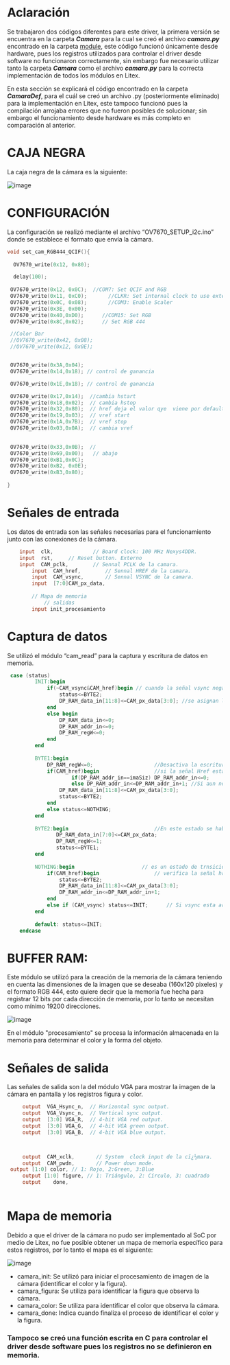 # Aclaración

Se trabajaron dos códigos diferentes para este driver, la primera versión se encuentra en la carpeta ***Camara*** para la cual se creó el archivo ***camara.py*** encontrado en la carpeta [module](https://github.com/unal-edigital2/w07_entrega-_final-grupo12/tree/main/Proyecto/module), este código funcionó únicamente desde hardware, pues los registros utilizados para controlar el driver desde software no funcionaron correctamente, sin embargo fue necesario utilizar tanto la carpeta ***Camara*** como el archivo ***camara.py*** para la correcta implementación de todos los módulos en Litex.

En esta sección se explicará el código encontrado en la carpeta ***CamaraDef***, para el cuál se creó un archivo .py (posteriormente eliminado) para la implementación en Litex, este tampoco funcionó pues la compilación arrojaba errores que no fueron posibles de solucionar; sin embargo el funcionamiento desde hardware es más completo en comparación al anterior.

# CAJA NEGRA 

La caja negra de la cámara es la siguiente: 

![image](https://user-images.githubusercontent.com/80898083/130694519-3c25acd3-4669-4aee-a6ad-2f36fe9cff07.png)


# CONFIGURACIÓN

La configuración se realizó mediante el archivo “OV7670_SETUP_i2c.ino” donde se establece el formato que envía la cámara.

```C++
void set_cam_RGB444_QCIF(){
   
  OV7670_write(0x12, 0x80);

  delay(100);
 
 OV7670_write(0x12, 0x0C);  //COM7: Set QCIF and RGB
 OV7670_write(0x11, 0xC0);       //CLKR: Set internal clock to use external clock
 OV7670_write(0x0C, 0x08);       //COM3: Enable Scaler
 OV7670_write(0x3E, 0x00);
 OV7670_write(0x40,0xD0);      //COM15: Set RGB
 OV7670_write(0x8C,0x02);      // Set RGB 444

 //Color Bar
 //OV7670_write(0x42, 0x08); 
 //OV7670_write(0x12, 0x0E);


 OV7670_write(0x3A,0x04);
 OV7670_write(0x14,0x18); // control de ganancia 

 OV7670_write(0x1E,0x18); // control de ganancia 

 OV7670_write(0x17,0x14);  //cambia hstart
 OV7670_write(0x18,0x02);  // cambia hstop
 OV7670_write(0x32,0x80);  // href deja el valor qye  viene por default
 OV7670_write(0x19,0x03);  // vref start
 OV7670_write(0x1A,0x7B);  // vref stop
 OV7670_write(0x03,0x0A);  // cambia vref

 
 OV7670_write(0x33,0x0B);  //
 OV7670_write(0x69,0x00);   // abajo
 OV7670_write(0xB1,0x0C);  
 OV7670_write(0xB2, 0x0E);
 OV7670_write(0xB3,0x80);    
 
}
```

# Señales de entrada

Los datos de entrada son las señales necesarias para el funcionamiento junto con las conexiones de la cámara.

```verilog
    input  clk,           	// Board clock: 100 MHz Nexys4DDR.
    input  rst,	 	// Reset button. Externo	
    input  CAM_pclk,		// Sennal PCLK de la camara. 
		input  CAM_href,		// Sennal HREF de la camara. 
		input  CAM_vsync,		// Sennal VSYNC de la camara.
		input  [7:0]CAM_px_data,
		
		// Mapa de memoria
			// salidas
		input init_procesamiento
```

# Captura de datos

Se utilizó el módulo “cam_read” para la captura y escritura de datos en memoria.

```verilog
 case (status)
         INIT:begin 
             if(~CAM_vsync&CAM_href)begin // cuando la señal vsync negada y href son, se empieza con la escritura de los datos en memoria.
                 status<=BYTE2;
                 DP_RAM_data_in[11:8]<=CAM_px_data[3:0]; //se asignan los 4 bits menos significativos de la información que da la camara a los 4 bits mas significativos del dato a escribir
             end
             else begin
                 DP_RAM_data_in<=0;
                 DP_RAM_addr_in<=0;
                 DP_RAM_regW<=0;
             end 
         end
         
         BYTE1:begin
             DP_RAM_regW<=0; 					//Desactiva la escritura en memoria 
             if(CAM_href)begin					//si la señal Href esta arriva, evalua si ya llego a la ultima posicion en memoria
                     if(DP_RAM_addr_in==imaSiz) DP_RAM_addr_in<=0;			//Si ya llego al final, reinicia la posición en memoria. 
                     else DP_RAM_addr_in<=DP_RAM_addr_in+1;	//Si aun no ha llegado a la ultima posición sigue recorriendo los espacios en memoria y luego escribe en ellos cuan do pasa al estado Byte2
                 DP_RAM_data_in[11:8]<=CAM_px_data[3:0];
                 status<=BYTE2;
             end
             else status<=NOTHING;   
         end
         
         BYTE2:begin							//En este estado se habilita la escritura en memoria
             	DP_RAM_data_in[7:0]<=CAM_px_data;
             	DP_RAM_regW<=1;    
             	status<=BYTE1;
         end
         
         NOTHING:begin						// es un estado de trnsición    
             if(CAM_href)begin					// verifica la señal href y se asigna los 4 bits mas significativos y se mueve una posición en memoria
                 status<=BYTE2;
                 DP_RAM_data_in[11:8]<=CAM_px_data[3:0];
                 DP_RAM_addr_in<=DP_RAM_addr_in+1;
             end
             else if (CAM_vsync) status<=INIT;		// Si vsync esta arriba inicializa la maquina de estados    
         end
         
         default: status<=INIT;
    endcase
   ```
# BUFFER RAM: 
Este módulo se utilizó para la creación de la memoria de la cámara teniendo en cuenta las dimensiones de la imagen que se deseaba (160x120 pixeles) y el formato RGB 444, esto quiere decir que la memoria fue hecha para registrar 12 bits por cada dirección de memoria, por lo tanto se necesitan como mínimo 19200 direcciones.

![image](https://user-images.githubusercontent.com/80898083/129977355-c44d367f-dbe3-4084-a7e2-6da05c173d17.png)



En el módulo "procesamiento" se procesa la información almacenada en la memoria para determinar el color y la forma del objeto.

# Señales de salida

Las señales de salida son la del módulo VGA para mostrar la imagen de la cámara en pantalla y los registros figura y color. 

   ```verilog
		output  VGA_Hsync_n,  // Horizontal sync output.
		output  VGA_Vsync_n,  // Vertical sync output.
		output  [3:0] VGA_R,  // 4-bit VGA red output.
		output  [3:0] VGA_G,  // 4-bit VGA green output.
		output  [3:0] VGA_B,  // 4-bit VGA blue output.



		output  CAM_xclk,		// System  clock input de la cï¿½mara.
		output  CAM_pwdn,		// Power down mode.
    output [1:0] color, // 1: Rojo, 2:Green, 3:Blue
		output [1:0] figure, // 1: Triángulo, 2: Círculo, 3: cuadrado
		output    done,
    
   ```
    
# Mapa de memoria

Debido a que el driver de la cámara no pudo ser implementado al SoC por medio de Litex, no fue posible obtener un mapa de memoria específico para estos registros, por lo tanto el mapa es el siguiente:

![image](https://user-images.githubusercontent.com/80898083/130694851-e3d88eec-e197-4199-b742-8d2a2508ed2e.png)

- camara_init: Se utilizó para iniciar el procesamiento de imagen de la cámara (identificar el color y la figura).
- camara_figura: Se utiliza para identificar la figura que observa la cámara.
- camara_color: Se utiliza para identificar el color que observa la cámara.
- camara_done: Indica cuando finaliza el proceso de identificar el color y la figura.

### Tampoco se creó una función escrita en C para controlar el driver desde software pues los registros no se definieron en memoria.


